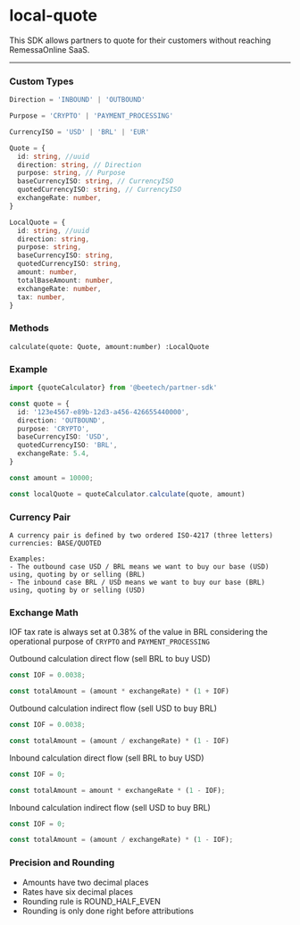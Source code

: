 # local-quote
This SDK allows partners to quote for their customers without reaching RemessaOnline SaaS.

---


### Custom Types


``` typescript
Direction = 'INBOUND' | 'OUTBOUND'

Purpose = 'CRYPTO' | 'PAYMENT_PROCESSING'

CurrencyISO = 'USD' | 'BRL' | 'EUR'

Quote = {
  id: string, //uuid
  direction: string, // Direction
  purpose: string, // Purpose
  baseCurrencyISO: string, // CurrencyISO
  quotedCurrencyISO: string, // CurrencyISO
  exchangeRate: number,
}

LocalQuote = {
  id: string, //uuid
  direction: string,
  purpose: string,
  baseCurrencyISO: string,
  quotedCurrencyISO: string,
  amount: number,
  totalBaseAmount: number,
  exchangeRate: number,
  tax: number,
}
```
### Methods
`calculate(quote: Quote, amount:number) :LocalQuote`
### Example
``` typescript
import {quoteCalculator} from '@beetech/partner-sdk'

const quote = {
  id: '123e4567-e89b-12d3-a456-426655440000',
  direction: 'OUTBOUND',
  purpose: 'CRYPTO',
  baseCurrencyISO: 'USD',
  quotedCurrencyISO: 'BRL',
  exchangeRate: 5.4,
}

const amount = 10000;

const localQuote = quoteCalculator.calculate(quote, amount)
```



### Currency Pair
```
A currency pair is defined by two ordered ISO-4217 (three letters) currencies: BASE/QUOTED

Examples:
- The outbound case USD / BRL means we want to buy our base (USD) using, quoting by or selling (BRL)
- The inbound case BRL / USD means we want to buy our base (BRL) using, quoting by or selling (USD)
```

### Exchange Math

IOF tax rate is always set at 0.38% of the value in BRL considering the operational purpose of `CRYPTO` and `PAYMENT_PROCESSING`



Outbound calculation direct flow (sell BRL to buy USD)
``` typescript
const IOF = 0.0038;
```

``` typescript
const totalAmount = (amount * exchangeRate) * (1 + IOF)
```

Outbound calculation indirect flow (sell USD to buy BRL)
``` typescript
const IOF = 0.0038;
```

``` typescript
const totalAmount = (amount / exchangeRate) * (1 - IOF)
```

Inbound calculation direct flow (sell BRL to buy USD)
``` typescript
const IOF = 0;
```

``` typescript
const totalAmount = amount * exchangeRate * (1 - IOF);
```

Inbound calculation indirect flow (sell USD to buy BRL)
``` typescript
const IOF = 0;
```

``` typescript
const totalAmount = (amount / exchangeRate) * (1 - IOF);
```

### Precision and Rounding
* Amounts have two decimal places
* Rates have six decimal places
* Rounding rule is ROUND_HALF_EVEN
* Rounding is only done right before attributions
